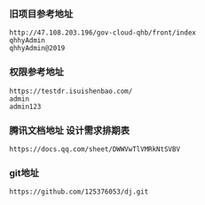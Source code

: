 ### 旧项目参考地址
```
http://47.108.203.196/gov-cloud-qhb/front/index
qhhyAdmin
qhhyAdmin@2019

```
### 权限参考地址
```
https://testdr.isuishenbao.com/
admin
admin123
```
### 腾讯文档地址 设计需求排期表
```
https://docs.qq.com/sheet/DWWVwTlVMRkNtSVBV
```

### git地址
```
https://github.com/125376053/dj.git
```
